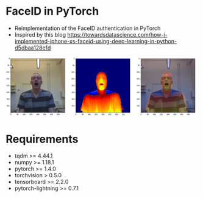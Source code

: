 # FaceID in PyTorch
- Reimplementation of the FaceID authentication in PyTorch
- Inspired by this blog https://towardsdatascience.com/how-i-implemented-iphone-xs-faceid-using-deep-learning-in-python-d5dbaa128e1d

![alt text](figures/fig1.jpg "Examples")

# Requirements
- tqdm >= 4.44.1
- numpy >= 1.18.1
- pytorch >= 1.4.0
- torchvision > 0.5.0
- tensorboard >= 2.2.0
- pytorch-lightning >= 0.7.1